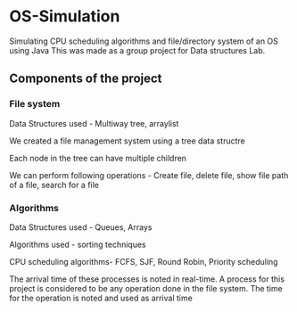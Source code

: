 # OS-Simulation
Simulating CPU scheduling algorithms and file/directory system of an OS using Java
This was made as a group project for Data structures Lab.
## Components of the project

### File system
Data Structures used - Multiway tree, arraylist


We created a file management system using a tree data structre


Each node in the tree can have multiple children


We can perform following operations - 
Create file, delete file, show file path of a file, search for a file


### Algorithms 
Data Structures used - Queues, Arrays


Algorithms used - sorting techniques


CPU scheduling algorithms- FCFS, SJF, Round Robin, Priority scheduling


The arrival time of these processes is noted in real-time. A process for this project is considered to be any operation done in the file system.
The time for the operation is noted and used as arrival time


